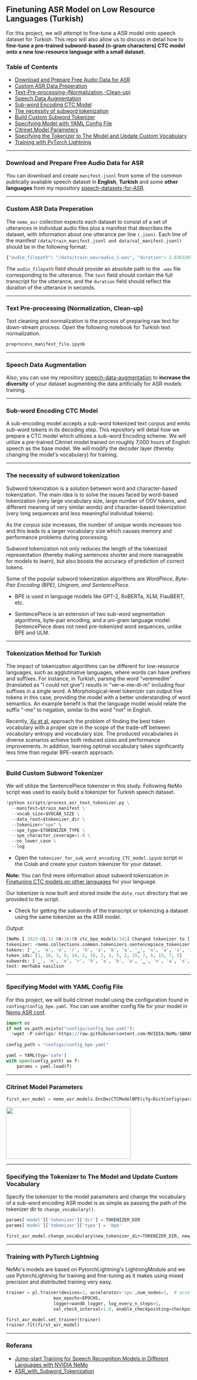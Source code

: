## Finetuning ASR Model on Low Resource Languages (Turkish)
For this project, we will attempt to fine-tune a ASR model onto speech dataset for Turkish.
This repo will also allow us to discuss in detail how to **fine-tune a pre-trained subword-based (n-gram characters) CTC model onto a new low-resource language with a small dataset.**

### Table of Contents

- [Download and Prepare Free Audio Data for ASR](#Download-and-Prepare-Free-Audio-Data-for-ASR)
- [Custom ASR Data Preperation](#Custom-ASR-Data-Preperation)
- [Text-Pre-processing-(Normalization,-Clean-up)](#Text-Pre-processing-(Normalization,-Clean-up))
- [Speech Data Augmentation](#Speech-Data-Augmentation)
- [Sub-word Encoding CTC Model](#Sub-word-Encoding-CTC-Model)
- [The necessity of subword tokenization](#The-necessity-of-subword-tokenization)
- [Build Custom Subword Tokenizer](#Build-Custom-Subword-Tokenizer)
- [Specifying Model with YAML Config File](#Specifying-Model-with-YAML-Config-File)
- [Citrinet Model Parameters](#Citrinet-Model-Parameters)
- [Specifying the Tokenizer to The Model and Update Custom Vocabulary](#Specifying-the-Tokenizer-to-The-Model-and-Update-Custom-Vocabulary)
- [Training with PyTorch Lightning](#Training-with-PyTorch-Lightning)

---
### Download and Prepare Free Audio Data for ASR
You can download and create `manifest.jsonl` from some of the common publically available speech dataset in **English**, **Turkish** and some **other languages** from my repository [speech-datasets-for-ASR](https://github.com/Rumeysakeskin/speech-datasets-for-ASR).

---
### Custom ASR Data Preperation
The `nemo_asr` collection expects each dataset to consist of a set of utterances in individual audio files plus a manifest that describes the dataset, with information about one utterance per line `(.json)`.
Each line of the manifest `(data/train_manifest.jsonl and data/val_manifest.jsonl)` should be in the following format:
```python
{"audio_filepath": "/data/train_wav/audio_1.wav", "duration": 2.836326530612245, "text": "bugün hava durumu nasıl"}
```
The `audio_filepath` field should provide an absolute path to the `.wav` file corresponding to the utterance. The `text` field should contain the full transcript for the utterance, and the `duration` field should reflect the duration of the utterance in seconds.

---
### Text Pre-processing (Normalization, Clean-up)
Text cleaning and normalization is the process of preparing raw text for down-stream process. Open the following notebook for Turkish text normalization.
```python
preprocess_manifest_file.ipynb
```

---
### Speech Data Augmentation
Also, you can use my repository [
speech-data-augmentation](https://github.com/Rumeysakeskin/speech-data-augmentation) to **increase the diversity** of your dataset augmenting the data artificially for ASR models training.

---
### Sub-word Encoding CTC Model
A sub-encoding model accepts a sub-word tokenized text corpus and emits sub-word tokens in its decoding step. 
This repository will detail how we prepare a CTC model which utilizes a sub-word Encoding scheme.
We will utilize a pre-trained Citrinet model trained on roughly 7,000 hours of English speech as the base model. 
We will modify the decoder layer (thereby changing the model's vocabulary) for training.

---
### The necessity of subword tokenization

Subword tokenization is a solution between word and character-based tokenization. The main idea is to solve the issues faced by word-based tokenization (very large vocabulary size, large number of OOV tokens, and different meaning of very similar words) and character-based tokenization (very long sequences and less meaningful individual tokens).

As the corpus size increases, the number of unique words increases too and this leads to a larger vocabulary size which causes memory and performance problems during processing.

Subword tokenization not only reduces the length of the tokenized representation (thereby making sentences shorter and more manageable for models to learn), but also boosts the accuracy of prediction of correct tokens.

Some of the popular subword tokenization algorithms are _WordPiece, Byte-Pair Encoding (BPE), Unigram, and SentencePiece_. 
- BPE is used in language models like GPT-2, RoBERTa, XLM, FlauBERT, etc.

- SentencePiece is an extension of two sub-word segmentation algorithms, byte-pair encoding, and a uni-gram language model. SentencePiece does not need pre-tokenized word sequences, unlike BPE and ULM.

---
### Tokenization Method for Turkish
The impact of tokenization algorithms can be different for low-resource languages, such as agglutinative languages, where words can have prefixes and suffixes. For instance, in Turkish, parsing the word "veremedim" (translated as "I could not give") results in "ver-e-me-di-m" including four suffixes in a single word. A Morphological-level tokenizer can output five tokens in this case, providing the model with a better understanding of word semantics. An example benefit is that the language model would relate the suffix "-me" to negation, similar to the word "not" in English. 

Recently, [Xu et al.](https://aclanthology.org/2021.acl-long.571/) approach the problem of finding the best token vocabulary with a proper size in the scope of the trade-off between vocabulary entropy and vocabulary size. The produced vocabularies in diverse scenarios achieve both reduced sizes and performance improvements. In addition, learning optimal vocabulary takes significantly less time than regular BPE-search approach.



---
### Build Custom Subword Tokenizer

We will utilize the SentencePiece tokenizer in this study.
Following NeMo script was used to easily build a tokenizer for Turkish speech dataset.

```python
!python scripts/process_asr_text_tokenizer.py \
  --manifest=$train_manifest \
  --vocab_size=$VOCAB_SIZE \
  --data_root=$tokenizer_dir \
  --tokenizer="spe" \
  --spe_type=$TOKENIZER_TYPE \
  --spe_character_coverage=1.0 \
  --no_lower_case \
  --log
```

- Open the `tokenizer_for_sub_word_encoding_CTC_model.ipynb` script in the Colab and create your custom tokenizer for your dataset.

**Note:** You can find more information about subword tokenization in [Finetuning CTC models on other languages](https://github.com/NVIDIA/NeMo/blob/main/tutorials/asr/ASR_CTC_Language_Finetuning.ipynb) for your language.

Our tokenizer is now built and stored inside the `data_root` directory that we provided to the script.

- Check for getting the subwords of the transcript or tokenizing a dataset using the same tokenizer as the ASR model. 

Output:
```python
[NeMo I 2023-01-12 06:16:05 ctc_bpe_models:341] Changed tokenizer to ['<unk>', '▁', 'a', 'e', 'i', 'n', 'l', 'ı', 'k', 'r', 'm', 't', 'u', 'd', 'y', 's', 'b', 'o', 'z', 'ü', 'ş', 'ar', 'g', 'ç', 'h', 'v', 'p', 'c', 'f', 'ö', 'j', 'w', 'q', '̇', 'x', 'ğ'] vocabulary.
tokenizer: <nemo.collections.common.tokenizers.sentencepiece_tokenizer.SentencePieceTokenizer object at 0x7fde5605d280>
tokens: ['▁', 'm', 'e', 'r', 'h', 'a', 'b', 'a', '▁', 'n', 'a', 's', 'ı', 'l', 's', 'ı', 'n']
token_ids: [1, 10, 3, 9, 24, 2, 16, 2, 1, 5, 2, 15, 7, 6, 15, 7, 5]
subwords: ['▁', 'm', 'e', 'r', 'h', 'a', 'b', 'a', '▁', 'n', 'a', 's', 'ı', 'l', 's', 'ı', 'n']
text: merhaba nasılsın
```

---
### Specifying Model with YAML Config File
For this project, we will build citrinet model using the configuration found in `confing/config_bpe.yaml`. You can use another config file for your model in [Nemo ASR conf](https://github.com/NVIDIA/NeMo/tree/main/examples/asr/conf).  
```python
import os
if not os.path.exists("configs/config_bpe.yaml"):
  !wget -P configs/ https://raw.githubusercontent.com/NVIDIA/NeMo/$BRANCH/examples/asr/conf/citrinet/config_bpe.yaml
  
config_path = "configs/config_bpe.yaml"

yaml = YAML(typ='safe')
with open(config_path) as f:
    params = yaml.load(f)
```

---
### Citrinet Model Parameters

```python
first_asr_model = nemo_asr.models.EncDecCTCModelBPE(cfg=DictConfig(params['model']))
```
<img src="citrinet_model_params.png" width="340" height="141">

---
### Specifying the Tokenizer to The Model and Update Custom Vocabulary

Specify the tokenizer to the model parameters and change the vocabulary of a sub-word encoding ASR model is as simple as passing the path of the tokenizer dir to `change_vocabulary()`.
```python
params['model']['tokenizer']['dir'] = TOKENIZER_DIR
params['model']['tokenizer']['type'] = 'bpe'

first_asr_model.change_vocabulary(new_tokenizer_dir=TOKENIZER_DIR, new_tokenizer_type="bpe")
```

---
### Training with PyTorch Lightning

NeMo's models are based on PytorchLightning's LightningModule and we use PytorchLightning for training and fine-tuning as it makes using mixed precision and distributed training very easy.

```python
trainer = pl.Trainer(devices=1, accelerator='cpu',num_nodes=1,  # accelerator='ddp'
                  max_epochs=EPOCHS,
                  logger=wandb_logger, log_every_n_steps=1,
                  val_check_interval=1.0, enable_checkpointing=checkpoint_callback)

first_asr_model.set_trainer(trainer)
trainer.fit(first_asr_model)
```

---
### Referans
- [Jump-start Training for Speech Recognition Models in Different Languages with NVIDIA NeMo](https://developer.nvidia.com/blog/jump-start-training-for-speech-recognition-models-with-nemo/)
- [ASR_with_Subword_Tokenization](https://github.com/NVIDIA/NeMo/blob/main/tutorials/asr/ASR_with_Subword_Tokenization.ipynb)



